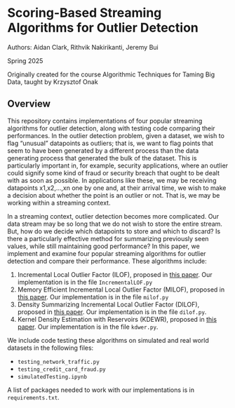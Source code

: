 # Scoring-Based Streaming Algorithms for Outlier Detection
Authors: Aidan Clark, Rithvik Nakirikanti, Jeremy Bui

Spring 2025

Originally created for the course Algorithmic Techniques for Taming Big Data, taught by Krzysztof Onak 

## Overview
This repository contains implementations of four popular streaming algorithms for outlier detection, along with testing code comparing their performances. In the outlier detection problem, given a dataset, we wish to flag “unusual” datapoints as outliers; that is, we want to flag points that seem to have been generated by a different process than the data generating process that generated the bulk of the dataset. This is particularly important in, for example, security applications, where an outlier could signify some kind of fraud or security breach that ought to be dealt with as soon as possible. In applications like these, we may be receiving datapoints x1,x2,...,xn one by one and, at their arrival time, we wish to make a decision about whether the point is an outlier or not. That is, we may be working within a streaming context.
	
 In a streaming context, outlier detection becomes more complicated. Our data stream may be so long that we do not wish to store the entire stream. But, how do we decide which datapoints to store and which to discard? Is there a particularly effective method for summarizing previously seen values, while still maintaining good performance? In this paper, we implement and examine four popular streaming algorithms for outlier detection and compare their performance. These algorithms include:

1. Incremental Local Outlier Factor (ILOF), proposed in [this paper](https://ieeexplore.ieee.org/document/4221341). Our implementation is in the file `IncrementalLOF.py`
2. Memory Efficient Incremental Local Outlier Factor (MILOF), proposed in [this paper](https://ieeexplore.ieee.org/document/7530918). Our implementation is in the file `milof.py`
3. Density Summarizing Incremental Local Outlier Factor (DILOF), proposed in [this paper](https://doi.org/10.1145/3219819.3220022). Our implementation is in the file `dilof.py`.
4. Kernel Density Estimation with Reservoirs (KDEWR), proposed in [this paper](https://doi.org/10.3390/s20051261). Our implementation is in the file `kdwer.py`.

We include code testing these algorithms on simulated and real world datasets in the following files:
* `testing_network_traffic.py`
* `testing_credit_card_fraud.py`
* `simulatedTesting.ipynb`

A list of packages needed to work with our implementations is in `requirements.txt`. 
